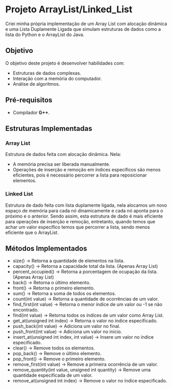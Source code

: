 # Projeto ArrayList/Linked_List

Criei minha própria implementação de um Array List com alocação dinâmica e uma Lista Duplamente Ligada que simulam estruturas de dados como a lista do Python e o ArrayList do Java.

## Objetivo

O objetivo deste projeto é desenvolver habilidades com:

- Estruturas de dados complexas.
- Interação com a memória do computador.
- Análise de algoritmos.

## Pré-requisitos

- Compilador **G++**.

## Estruturas Implementadas

### Array List

Estrutura de dados feita com alocação dinâmica. Nela:

- A memória precisa ser liberada manualmente.
- Operações de inserção e remoção em índices específicos são menos eficientes, pois é necessário percorrer a lista para reposicionar elementos.

### Linked List
Estrutura de dado feita com lista duplamente ligada, nela alocamos um novo espaço de memória para cada nó dinamicamente e cada nó aponta para o próximo e o anterior. Sendo assim, esta estrutura de dado é mais eficiente para operações de inserção e remoção, entretanto, quando temos que achar um valor específico temos que percorrer a lista, sendo menos eficiente que o ArrayList.

## Métodos Implementados 

- size() → Retorna a quantidade de elementos na lista.
- capacity() → Retorna a capacidade total da lista. (Apenas Array List)
- percent_occupied() → Retorna a porcentagem de ocupação da lista. (Apenas Array List)
- back() → Retorna o último elemento.
- front() → Retorna o primeiro elemento.
- sum() → Retorna a soma de todos os elementos.
- count(int value) → Retorna a quantidade de ocorrências de um valor.
- find_first(int value) → Retorna o menor índice de um valor ou -1 se não encontrado.
- find(int value) → Retorna todos os índices de um valor como Array List.
- get_at(unsigned int index) → Retorna o valor no índice especificado.
- push_back(int value) → Adiciona um valor no final.
- push_front(int value) → Adiciona um valor no início.
- insert_at(unsigned int index, int value) → Insere um valor no índice especificado.
- clear() → Remove todos os elementos.
- pop_back() → Remove o último elemento.
- pop_front() → Remove o primeiro elemento.
- remove_first(int value) → Remove a primeira ocorrência de um valor.
- remove_quantity(int value, unsigned int quantity) → Remove uma quantidade especificada de um valor.
- remove_at(unsigned int index) → Remove o valor no índice especificado.
